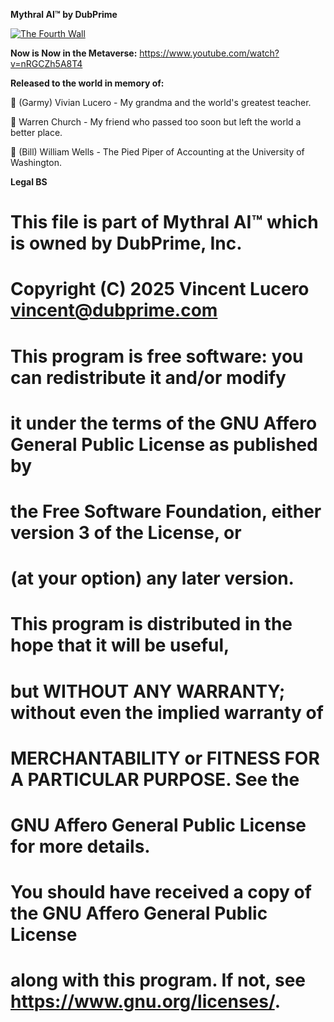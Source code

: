 **Mythral AI™ by DubPrime**

[![The Fourth Wall](https://img.youtube.com/vi/nRGCZh5A8T4/0.jpg)](https://www.youtube.com/watch?v=nRGCZh5A8T4)

**Now is Now in the Metaverse:**
https://www.youtube.com/watch?v=nRGCZh5A8T4

**Released to the world in memory of:**

💐 (Garmy) Vivian Lucero - My grandma and the world's greatest teacher.

👾 Warren Church - My friend who passed too soon but left the world a better place.

🧮 (Bill) William Wells - The Pied Piper of Accounting at the University of Washington.



**Legal BS**

# This file is part of Mythral AI™ which is owned by DubPrime, Inc.
# Copyright (C) 2025 Vincent Lucero <vincent@dubprime.com>
#
# This program is free software: you can redistribute it and/or modify
# it under the terms of the GNU Affero General Public License as published by
# the Free Software Foundation, either version 3 of the License, or
# (at your option) any later version.
#
# This program is distributed in the hope that it will be useful,
# but WITHOUT ANY WARRANTY; without even the implied warranty of
# MERCHANTABILITY or FITNESS FOR A PARTICULAR PURPOSE.  See the
# GNU Affero General Public License for more details.
#
# You should have received a copy of the GNU Affero General Public License
# along with this program.  If not, see <https://www.gnu.org/licenses/>.
